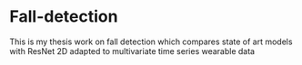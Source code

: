 # Fall-detection
This is my thesis work on fall detection which compares state of art models with ResNet 2D adapted to multivariate time series wearable data
